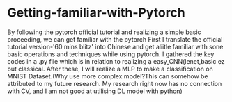 # Getting-familiar-with-Pytorch
By following the pytorch official tutorial and realizing a simple basic proceeding, we can get familiar with the pytorch 
First I translate the official tutorial version-'60 mins blitz' into Chinese and get aliitle familiar with sone basic operations and techniques while using pytorch. I gathered the key codes 
in a .py file which is in relation to realizing a easy_CNN(lenet,basic ez but classical. 
After these, I will realize a MLP to make a classification on MNIST Dataset.(Why use more complex model?This can somehow be attributed to my future research. My research right now has no connection with CV, and 
I am not good at utilising DL model with python)
